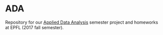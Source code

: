 # ADA
Repository for our [Applied Data Analysis](https://dlab.epfl.ch/teaching/fall2017/cs401/)
semester project and homeworks at EPFL (2017 fall semester).
